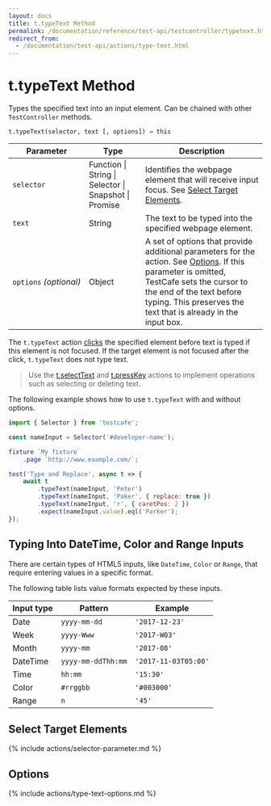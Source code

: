 ```yaml
---
layout: docs
title: t.typeText Method
permalink: /documentation/reference/test-api/testcontroller/typetext.html
redirect_from:
  - /documentation/test-api/actions/type-text.html
---
```

# t.typeText Method

Types the specified text into an input element. Can be chained with other `TestController` methods.

```text
t.typeText(selector, text [, options]) → this
```

Parameter              | Type                                              | Description
---------------------- | ------------------------------------------------- | -------------------------------------------------------------------------------------------------------------------------------------------
`selector`             | Function &#124; String &#124; Selector &#124; Snapshot &#124; Promise | Identifies the webpage element that will receive input focus. See [Select Target Elements](#select-target-elements).
`text`                 | String                                            | The text to be typed into the specified webpage element.
`options`&#160;*(optional)* | Object                                            | A set of options that provide additional parameters for the action. See [Options](#options). If this parameter is omitted, TestCafe sets the cursor to the end of the text before typing. This preserves the text that is already in the input box.

The `t.typeText` action [clicks](click.md) the specified element before text is typed if this element is not focused. If the target element is not focused after the click, `t.typeText` does not type text.

> Use the [t.selectText](selecttext.md) and [t.pressKey](presskey.md) actions to implement operations such as selecting or deleting text.

The following example shows how to use `t.typeText` with and without options.

```js
import { Selector } from 'testcafe';

const nameInput = Selector('#developer-name');

fixture `My fixture`
    .page `http://www.example.com/`;

test('Type and Replace', async t => {
    await t
        .typeText(nameInput, 'Peter')
        .typeText(nameInput, 'Paker', { replace: true })
        .typeText(nameInput, 'r', { caretPos: 2 })
        .expect(nameInput.value).eql('Parker');
});
```

## Typing Into DateTime, Color and Range Inputs

There are certain types of HTML5 inputs, like `DateTime`, `Color` or `Range`, that require entering values in a specific format.

The following table lists value formats expected by these inputs.

Input type | Pattern            | Example
---------- | ------------------ | ------------
Date       | `yyyy-mm-dd`       | `'2017-12-23'`
Week       | `yyyy-Www`         | `'2017-W03'`
Month      | `yyyy-mm`          | `'2017-08'`
DateTime   | `yyyy-mm-ddThh:mm` | `'2017-11-03T05:00'`
Time       | `hh:mm`            | `'15:30'`
Color      | `#rrggbb`          | `'#003000'`
Range      | `n`                | `'45'`

## Select Target Elements

{% include actions/selector-parameter.md %}

## Options

{% include actions/type-text-options.md %}
